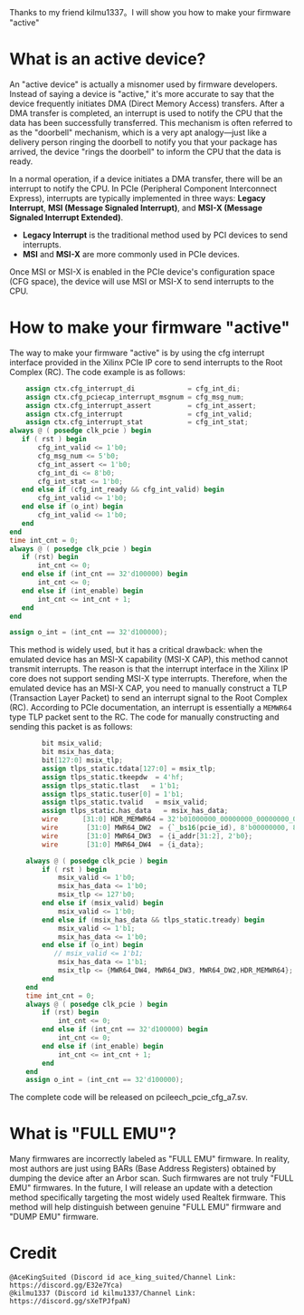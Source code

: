 Thanks to my friend kilmu1337。I will show you how to make your firmware "active"

# What is an active device?
An "active device" is actually a misnomer used by firmware developers. Instead of saying a device is "active," it's more accurate to say that the device frequently initiates DMA (Direct Memory Access) transfers. After a DMA transfer is completed, an interrupt is used to notify the CPU that the data has been successfully transferred. This mechanism is often referred to as the "doorbell" mechanism, which is a very apt analogy—just like a delivery person ringing the doorbell to notify you that your package has arrived, the device "rings the doorbell" to inform the CPU that the data is ready.

In a normal operation, if a device initiates a DMA transfer, there will be an interrupt to notify the CPU. In PCIe (Peripheral Component Interconnect Express), interrupts are typically implemented in three ways: **Legacy Interrupt**, **MSI (Message Signaled Interrupt)**, and **MSI-X (Message Signaled Interrupt Extended)**.

- **Legacy Interrupt** is the traditional method used by PCI devices to send interrupts.
- **MSI** and **MSI-X** are more commonly used in PCIe devices.

Once MSI or MSI-X is enabled in the PCIe device's configuration space (CFG space), the device will use MSI or MSI-X to send interrupts to the CPU.
# How to make your firmware "active"
The way to make your firmware "active" is by using the cfg interrupt interface provided in the Xilinx PCIe IP core to send interrupts to the Root Complex (RC). 
The code example is as follows:
```verilog
    assign ctx.cfg_interrupt_di             = cfg_int_di;
    assign ctx.cfg_pciecap_interrupt_msgnum = cfg_msg_num;
    assign ctx.cfg_interrupt_assert         = cfg_int_assert;
    assign ctx.cfg_interrupt                = cfg_int_valid;
    assign ctx.cfg_interrupt_stat           = cfg_int_stat;
always @ ( posedge clk_pcie ) begin
   if ( rst ) begin
       cfg_int_valid <= 1'b0;
       cfg_msg_num <= 5'b0;
       cfg_int_assert <= 1'b0;
       cfg_int_di <= 8'b0;
       cfg_int_stat <= 1'b0;
   end else if (cfg_int_ready && cfg_int_valid) begin
       cfg_int_valid <= 1'b0;
   end else if (o_int) begin
       cfg_int_valid <= 1'b0;
   end
end
time int_cnt = 0;
always @ ( posedge clk_pcie ) begin
   if (rst) begin
       int_cnt <= 0;
   end else if (int_cnt == 32'd100000) begin
       int_cnt <= 0;
   end else if (int_enable) begin
       int_cnt <= int_cnt + 1;
   end
end

assign o_int = (int_cnt == 32'd100000);
```
This method is widely used, but it has a critical drawback: when the emulated device has an MSI-X capability (MSI-X CAP), this method cannot transmit interrupts. The reason is that the interrupt interface in the Xilinx IP core does not support sending MSI-X type interrupts. Therefore, when the emulated device has an MSI-X CAP, you need to manually construct a TLP (Transaction Layer Packet) to send an interrupt signal to the Root Complex (RC).
According to PCIe documentation, an interrupt is essentially a `MEMWR64` type TLP packet sent to the RC.
The code for manually constructing and sending this packet is as follows:
```verilog
        bit msix_valid;
        bit msix_has_data;
        bit[127:0] msix_tlp;
        assign tlps_static.tdata[127:0] = msix_tlp; 
        assign tlps_static.tkeepdw  = 4'hf;
        assign tlps_static.tlast   = 1'b1;
        assign tlps_static.tuser[0] = 1'b1;
        assign tlps_static.tvalid   = msix_valid;
        assign tlps_static.has_data   = msix_has_data;
        wire      [31:0] HDR_MEMWR64 = 32'b01000000_00000000_00000000_00000001;
        wire       [31:0] MWR64_DW2  = {`_bs16(pcie_id), 8'b00000000, 8'b00001111};
        wire       [31:0] MWR64_DW3  = {i_addr[31:2], 2'b0};
        wire       [31:0] MWR64_DW4  = {i_data};

    always @ ( posedge clk_pcie ) begin
        if ( rst ) begin
            msix_valid <= 1'b0;
            msix_has_data <= 1'b0;
            msix_tlp <= 127'b0;
        end else if (msix_valid) begin
            msix_valid <= 1'b0;
        end else if (msix_has_data && tlps_static.tready) begin
            msix_valid <= 1'b1;
            msix_has_data <= 1'b0;
        end else if (o_int) begin
           // msix_valid <= 1'b1;
            msix_has_data <= 1'b1;
            msix_tlp <= {MWR64_DW4, MWR64_DW3, MWR64_DW2,HDR_MEMWR64};
        end
    end
    time int_cnt = 0;
    always @ ( posedge clk_pcie ) begin
        if (rst) begin
            int_cnt <= 0;
        end else if (int_cnt == 32'd100000) begin
            int_cnt <= 0;
        end else if (int_enable) begin
            int_cnt <= int_cnt + 1;
        end
    end
    assign o_int = (int_cnt == 32'd100000);
```

The complete code will be released on pcileech_pcie_cfg_a7.sv.


# What is "FULL EMU"?
Many firmwares are incorrectly labeled as "FULL EMU" firmware. In reality, most authors are just using BARs (Base Address Registers) obtained by dumping the device after an Arbor scan. Such firmwares are not truly "FULL EMU" firmwares. In the future, I will release an update with a detection method specifically targeting the most widely used Realtek firmware. This method will help distinguish between genuine "FULL EMU" firmware and "DUMP EMU" firmware.

# Credit
    @AceKingSuited (Discord id ace_king_suited/Channel Link: https://discord.gg/E32e7Yca)
    @kilmu1337 (Discord id kilmu1337/Channel Link: https://discord.gg/sXeTPJfpaN)

